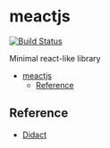 # meactjs

[![Build Status](https://travis-ci.org/sabertazimi/meactjs.svg?branch=master)](https://travis-ci.org/sabertazimi/meactjs)

Minimal react-like library

<!-- TOC -->

- [meactjs](#meactjs)
    - [Reference](#reference)

<!-- /TOC -->

## Reference

* [Didact](https://github.com/hexacta/didact)